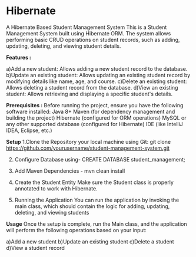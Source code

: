 # Hibernate
A Hibernate Based Student Management System
This is a Student Management System built using Hibernate ORM. The system allows performing basic CRUD operations on student records, such as adding, updating, deleting, and viewing student details.

**Features :**

a)Add a new student: Allows adding a new student record to the database.
b)Update an existing student: Allows updating an existing student record by modifying details like name, age, and course.
c)Delete an existing student: Allows deleting a student record from the database.
d)View an existing student: Allows retrieving and displaying a specific student's details.

**Prerequisites :**
Before running the project, ensure you have the following software installed:
Java 8+
Maven (for dependency management and building the project)
Hibernate (configured for ORM operations)
MySQL or any other supported database (configured for Hibernate)
IDE (like IntelliJ IDEA, Eclipse, etc.)

**Setup**
1.Clone the Repository your local machine using Git:
git clone https://github.com/yourusername/student-management-system.git

2. Configure Database using-
CREATE DATABASE student_management;

4.  Add Maven Dependencies -
mvn clean install

5. Create the Student Entity
Make sure the Student class is properly annotated to work with Hibernate.

7. Running the Application
You can run the application by invoking the main class, which should contain the logic for adding, updating, deleting, and viewing students

**Usage**
Once the setup is complete, run the Main class, and the application will perform the following operations based on your input:

a)Add a new student
b)Update an existing student
c)Delete a student
d)View a student record



